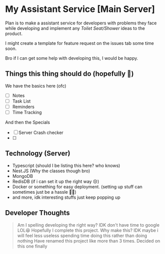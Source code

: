 # My Assistant Service [Main Server]

Plan is to make a assistant service for developers with problems they face while developing and implement any <i>Toilet Seat/Shower</i> ideas to the product.

I might create a template for feature request on the issues tab some time soon.

Bro if I can get some help with developing this, I would be happy.

## Things this thing should do (hopefully 🤣)

We have the basics here (ofc)
- [ ] Notes
- [ ] Task List
- [ ] Reminders
- [ ] Time Tracking

And then the Specials
- [ ] Server Crash checker
- [ ] 

## Technology (Server)
- Typescript (should I be listing this here? who knows)
- Nest.JS (Why the classes though bro)
- MongoDB
- RedisDB (if i can set it up the right way 😒)
- Docker or something for easy deployment. (setting up stuff can sometimes just be a hassle 🤷‍♂️)
- and more, idk interesting stuffs just keep popping up

## Developer Thoughts
> Am I spelling developing the right way? IDK don't have time to google LOL😆
> Hopefully I complete this project.
> Why make this? IDK maybe i will feel less useless spending time doing this rather than doing nothing
> Have renamed this project like more than 3 times. Decided on this one finally
